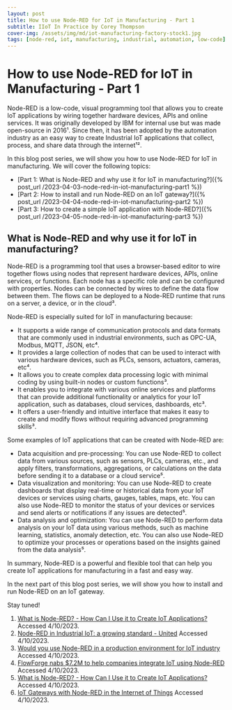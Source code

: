 ```yaml
---
layout: post
title: How to use Node-RED for IoT in Manufacturing - Part 1
subtitle: IIoT In Practice by Corey Thompson
cover-img: /assets/img/md/iot-manufacturing-factory-stock1.jpg
tags: [node-red, iot, manufacturing, industrial, automation, low-code]
---
```


# How to use Node-RED for IoT in Manufacturing - Part 1

Node-RED is a low-code, visual programming tool that allows you to create IoT applications by wiring together hardware devices, APIs and online services. It was originally developed by IBM for internal use but was made open-source in 2016¹. Since then, it has been adopted by the automation industry as an easy way to create Industrial IoT applications that collect, process, and share data through the internet¹².

In this blog post series, we will show you how to use Node-RED for IoT in manufacturing. We will cover the following topics:

- [Part 1: What is Node-RED and why use it for IoT in manufacturing?]({% post_url /2023-04-03-node-red-in-iot-manufacturing-part1 %})
- [Part 2: How to install and run Node-RED on an IoT gateway?]({% post_url /2023-04-04-node-red-in-iot-manufacturing-part2 %})
- [Part 3: How to create a simple IoT application with Node-RED?]({% post_url /2023-04-05-node-red-in-iot-manufacturing-part3 %})

## What is Node-RED and why use it for IoT in manufacturing?

Node-RED is a programming tool that uses a browser-based editor to wire together flows using nodes that represent hardware devices, APIs, online services, or functions. Each node has a specific role and can be configured with properties. Nodes can be connected by wires to define the data flow between them. The flows can be deployed to a Node-RED runtime that runs on a server, a device, or in the cloud³.

Node-RED is especially suited for IoT in manufacturing because:

- It supports a wide range of communication protocols and data formats that are commonly used in industrial environments, such as OPC-UA, Modbus, MQTT, JSON, etc⁴.
- It provides a large collection of nodes that can be used to interact with various hardware devices, such as PLCs, sensors, actuators, cameras, etc⁴.
- It allows you to create complex data processing logic with minimal coding by using built-in nodes or custom functions³.
- It enables you to integrate with various online services and platforms that can provide additional functionality or analytics for your IoT application, such as databases, cloud services, dashboards, etc³.
- It offers a user-friendly and intuitive interface that makes it easy to create and modify flows without requiring advanced programming skills³.

Some examples of IoT applications that can be created with Node-RED are:

- Data acquisition and pre-processing: You can use Node-RED to collect data from various sources, such as sensors, PLCs, cameras, etc., and apply filters, transformations, aggregations, or calculations on the data before sending it to a database or a cloud service⁵.
- Data visualization and monitoring: You can use Node-RED to create dashboards that display real-time or historical data from your IoT devices or services using charts, gauges, tables, maps, etc. You can also use Node-RED to monitor the status of your devices or services and send alerts or notifications if any issues are detected⁵.
- Data analysis and optimization: You can use Node-RED to perform data analysis on your IoT data using various methods, such as machine learning, statistics, anomaly detection, etc. You can also use Node-RED to optimize your processes or operations based on the insights gained from the data analysis⁵.

In summary, Node-RED is a powerful and flexible tool that can help you create IoT applications for manufacturing in a fast and easy way.

In the next part of this blog post series, we will show you how to install and run Node-RED on an IoT gateway.

Stay tuned!

1. [What is Node-RED? - How Can I Use it to Create IoT Applications?](https://realpars.com/node-red/) Accessed 4/10/2023.
2. [Node-RED in Industrial IoT: a growing standard - United](https://learn.umh.app/blog/node-red-in-industrial-iot-a-growing-standard/) Accessed 4/10/2023.
3. [Would you use Node-RED in a production environment for IoT industry](https://discourse.nodered.org/t/would-you-use-node-red-in-a-production-environment-for-iot-industry-applications/19358) Accessed 4/10/2023.
4. [FlowForge nabs $7.2M to help companies integrate IoT using Node-RED](https://techcrunch.com/2022/11/03/flowforge-nabs-7-2m-to-help-companies-integrate-iot-using-node-red/) Accessed 4/10/2023.
5. [What is Node-RED? - How Can I Use it to Create IoT Applications?](https://realpars.com/node-red/) Accessed 4/10/2023.
6. [IoT Gateways with Node-RED in the Internet of Things](https://www.welotec.com/iot-gateways-and-their-central-role-in-the-internet-of-things/) Accessed 4/10/2023.
